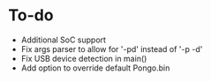 # To-do

* Additional SoC support
* Fix args parser to allow for '-pd' instead of '-p -d'
* Fix USB device detection in main()
* Add option to override default Pongo.bin